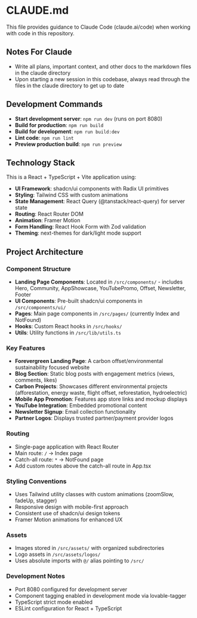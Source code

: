 # CLAUDE.md

This file provides guidance to Claude Code (claude.ai/code) when working with code in this repository.

## Notes For Claude
- Write all plans, important context, and other docs to the markdown files in the claude directory
- Upon starting a new session in this codebase, always read through the files in the claude directory to get up to date

## Development Commands

- **Start development server**: `npm run dev` (runs on port 8080)
- **Build for production**: `npm run build`
- **Build for development**: `npm run build:dev`
- **Lint code**: `npm run lint`
- **Preview production build**: `npm run preview`

## Technology Stack

This is a React + TypeScript + Vite application using:
- **UI Framework**: shadcn/ui components with Radix UI primitives
- **Styling**: Tailwind CSS with custom animations
- **State Management**: React Query (@tanstack/react-query) for server state
- **Routing**: React Router DOM
- **Animation**: Framer Motion
- **Form Handling**: React Hook Form with Zod validation
- **Theming**: next-themes for dark/light mode support

## Project Architecture

### Component Structure
- **Landing Page Components**: Located in `/src/components/` - includes Hero, Community, AppShowcase, YouTubePromo, Offset, Newsletter, Footer
- **UI Components**: Pre-built shadcn/ui components in `/src/components/ui/`
- **Pages**: Main page components in `/src/pages/` (currently Index and NotFound)
- **Hooks**: Custom React hooks in `/src/hooks/`
- **Utils**: Utility functions in `/src/lib/utils.ts`

### Key Features
- **Forevergreen Landing Page**: A carbon offset/environmental sustainability focused website
- **Blog Section**: Static blog posts with engagement metrics (views, comments, likes)
- **Carbon Projects**: Showcases different environmental projects (afforestation, energy waste, flight offset, reforestation, hydroelectric)
- **Mobile App Promotion**: Features app store links and mockup displays
- **YouTube Integration**: Embedded promotional content
- **Newsletter Signup**: Email collection functionality
- **Partner Logos**: Displays trusted partner/payment provider logos

### Routing
- Single-page application with React Router
- Main route: `/` → Index page
- Catch-all route: `*` → NotFound page
- Add custom routes above the catch-all route in App.tsx

### Styling Conventions
- Uses Tailwind utility classes with custom animations (zoomSlow, fadeUp, stagger)
- Responsive design with mobile-first approach
- Consistent use of shadcn/ui design tokens
- Framer Motion animations for enhanced UX

### Assets
- Images stored in `/src/assets/` with organized subdirectories
- Logo assets in `/src/assets/logos/`
- Uses absolute imports with `@/` alias pointing to `/src/`

### Development Notes
- Port 8080 configured for development server
- Component tagging enabled in development mode via lovable-tagger
- TypeScript strict mode enabled
- ESLint configuration for React + TypeScript